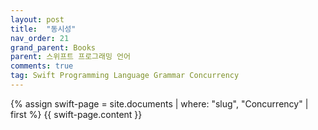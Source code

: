 ```yaml
---
layout: post
title:  "동시성"
nav_order: 21
grand_parent: Books
parent: 스위프트 프로그래밍 언어
comments: true
tag: Swift Programming Language Grammar Concurrency
---
```


{% assign swift-page = site.documents | where: "slug", "Concurrency" | first %}
{{ swift-page.content }}